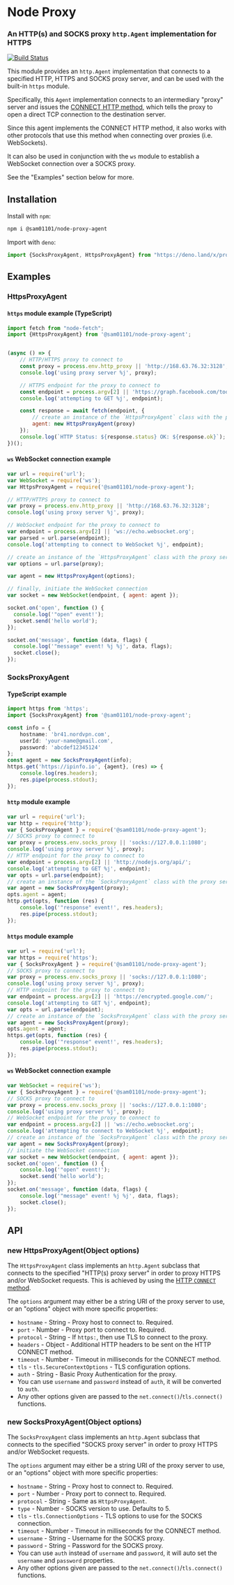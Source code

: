Node Proxy
================

### An HTTP(s) and SOCKS proxy `http.Agent` implementation for HTTPS

[![Build Status](https://github.com/01101sam/node-proxy-agent/actions/workflows/test.yml/badge.svg?branch=master)](https://github.com/01101sam/node-proxy-agent/actions/workflows/test.yml)

This module provides an `http.Agent` implementation that connects to a specified
HTTP, HTTPS and SOCKS proxy server, and can be used with the built-in `https` module.

Specifically, this `Agent` implementation connects to an intermediary "proxy"
server and issues the [CONNECT HTTP method][CONNECT], which tells the proxy to
open a direct TCP connection to the destination server.

Since this agent implements the CONNECT HTTP method, it also works with other
protocols that use this method when connecting over proxies (i.e. WebSockets).

It can also be used in conjunction with the `ws` module to establish a WebSocket
connection over a SOCKS proxy.

See the "Examples" section below for more.

Installation
------------

Install with `npm`:

``` bash
npm i @sam01101/node-proxy-agent
```

Import with `deno`:

``` js
import {SocksProxyAgent, HttpsProxyAgent} from "https://deno.land/x/proxy_agent/src/index.ts";
```

Examples
--------

### HttpsProxyAgent

#### `https` module example (TypeScript)

``` js
import fetch from "node-fetch";
import {HttpsProxyAgent} from '@sam01101/node-proxy-agent';


(async () => {
	// HTTP/HTTPS proxy to connect to
	const proxy = process.env.http_proxy || 'http://168.63.76.32:3128';
	console.log('using proxy server %j', proxy);

	// HTTPS endpoint for the proxy to connect to
	const endpoint = process.argv[2] || 'https://graph.facebook.com/tootallnate';
	console.log('attempting to GET %j', endpoint);

	const response = await fetch(endpoint, {
		// create an instance of the `HttpsProxyAgent` class with the proxy server information
		agent: new HttpsProxyAgent(proxy)
	});
	console.log(`HTTP Status: ${response.status} OK: ${response.ok}`);
})();
```

#### `ws` WebSocket connection example

``` js
var url = require('url');
var WebSocket = require('ws');
var HttpsProxyAgent = require('@sam01101/node-proxy-agent');

// HTTP/HTTPS proxy to connect to
var proxy = process.env.http_proxy || 'http://168.63.76.32:3128';
console.log('using proxy server %j', proxy);

// WebSocket endpoint for the proxy to connect to
var endpoint = process.argv[2] || 'ws://echo.websocket.org';
var parsed = url.parse(endpoint);
console.log('attempting to connect to WebSocket %j', endpoint);

// create an instance of the `HttpsProxyAgent` class with the proxy server information
var options = url.parse(proxy);

var agent = new HttpsProxyAgent(options);

// finally, initiate the WebSocket connection
var socket = new WebSocket(endpoint, { agent: agent });

socket.on('open', function () {
  console.log('"open" event!');
  socket.send('hello world');
});

socket.on('message', function (data, flags) {
  console.log('"message" event! %j %j', data, flags);
  socket.close();
});
```

### SocksProxyAgent

#### TypeScript example

```ts
import https from 'https';
import {SocksProxyAgent} from '@sam01101/node-proxy-agent';

const info = {
	hostname: 'br41.nordvpn.com',
	userId: 'your-name@gmail.com',
	password: 'abcdef12345124'
};
const agent = new SocksProxyAgent(info);
https.get('https://ipinfo.io', {agent}, (res) => {
	console.log(res.headers);
	res.pipe(process.stdout);
});
```

#### `http` module example

```js
var url = require('url');
var http = require('http');
var { SocksProxyAgent } = require('@sam01101/node-proxy-agent');
// SOCKS proxy to connect to
var proxy = process.env.socks_proxy || 'socks://127.0.0.1:1080';
console.log('using proxy server %j', proxy);
// HTTP endpoint for the proxy to connect to
var endpoint = process.argv[2] || 'http://nodejs.org/api/';
console.log('attempting to GET %j', endpoint);
var opts = url.parse(endpoint);
// create an instance of the `SocksProxyAgent` class with the proxy server information
var agent = new SocksProxyAgent(proxy);
opts.agent = agent;
http.get(opts, function (res) {
	console.log('"response" event!', res.headers);
	res.pipe(process.stdout);
});
```

#### `https` module example

```js
var url = require('url');
var https = require('https');
var { SocksProxyAgent } = require('@sam01101/node-proxy-agent');
// SOCKS proxy to connect to
var proxy = process.env.socks_proxy || 'socks://127.0.0.1:1080';
console.log('using proxy server %j', proxy);
// HTTP endpoint for the proxy to connect to
var endpoint = process.argv[2] || 'https://encrypted.google.com/';
console.log('attempting to GET %j', endpoint);
var opts = url.parse(endpoint);
// create an instance of the `SocksProxyAgent` class with the proxy server information
var agent = new SocksProxyAgent(proxy);
opts.agent = agent;
https.get(opts, function (res) {
	console.log('"response" event!', res.headers);
	res.pipe(process.stdout);
});
```

#### `ws` WebSocket connection example

``` js
var WebSocket = require('ws');
var { SocksProxyAgent } = require('@sam01101/node-proxy-agent');
// SOCKS proxy to connect to
var proxy = process.env.socks_proxy || 'socks://127.0.0.1:1080';
console.log('using proxy server %j', proxy);
// WebSocket endpoint for the proxy to connect to
var endpoint = process.argv[2] || 'ws://echo.websocket.org';
console.log('attempting to connect to WebSocket %j', endpoint);
// create an instance of the `SocksProxyAgent` class with the proxy server information
var agent = new SocksProxyAgent(proxy);
// initiate the WebSocket connection
var socket = new WebSocket(endpoint, { agent: agent });
socket.on('open', function () {
	console.log('"open" event!');
	socket.send('hello world');
});
socket.on('message', function (data, flags) {
	console.log('"message" event! %j %j', data, flags);
	socket.close();
});
```

API
---

### new HttpsProxyAgent(Object options)

The `HttpsProxyAgent` class implements an `http.Agent` subclass that connects
to the specified "HTTP(s) proxy server" in order to proxy HTTPS and/or WebSocket
requests. This is achieved by using the [HTTP `CONNECT` method][CONNECT].

The `options` argument may either be a string URI of the proxy server to use, or an
"options" object with more specific properties:

* `hostname` - String - Proxy host to connect to. Required.
* `port` - Number - Proxy port to connect to. Required.
* `protocol` - String - If `https:`, then use TLS to connect to the proxy.
* `headers` - Object - Additional HTTP headers to be sent on the HTTP CONNECT method.
* `timeout` - Number - Timeout in milliseconds for the CONNECT method.
* `tls` - `tls.SecureContextOptions` - TLS configuration options.
* `auth` - String - Basic Proxy Authentication for the proxy.
* You can use `username` and `password` instead of `auth`, it will be converted to `auth`.
* Any other options given are passed to the `net.connect()`/`tls.connect()` functions.

### new SocksProxyAgent(Object options)

The `SocksProxyAgent` class implements an `http.Agent` subclass that connects
to the specified "SOCKS proxy server" in order to proxy HTTPS and/or WebSocket
requests.

The `options` argument may either be a string URI of the proxy server to use, or an
"options" object with more specific properties:

* `hostname` - String - Proxy host to connect to. Required.
* `port` - Number - Proxy port to connect to. Required.
* `protocol` - String - Same as `HttpsProxyAgent`.
* `type` - Number - SOCKS version to use. Defaults to 5.
* `tls` - `tls.ConnectionOptions` - TLS options to use for the SOCKS connection.
* `timeout` - Number - Timeout in milliseconds for the CONNECT method.
* `username` - String - Username for the SOCKS proxy.
* `password` - String - Password for the SOCKS proxy.
* You can use `auth` instead of `username` and `password`, it will auto set the `username` and `password` properties.
* Any other options given are passed to the `net.connect()`/`tls.connect()` functions.

[CONNECT]: http://en.wikipedia.org/wiki/HTTP_tunnel#HTTP_CONNECT_Tunneling
